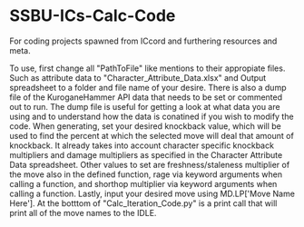 # SSBU-ICs-Calc-Code
For coding projects spawned from ICcord and furthering resources and meta.

To use, first change all "PathToFile" like mentions to their appropiate files. Such as attribute data to "Character_Attribute_Data.xlsx" and Output spreadsheet to a folder and file name of your desire. There is also a dump file of the KuroganeHammer API data that needs to be set or commented out to run. The dump file is useful for getting a look at what data you are using and to understand how the data is conatined if you wish to modify the code. 
When generating, set your desired knockback value, which will be used to find the percent at which the selected move will deal that amount of knockback. It already takes into account character specific knockback multipliers and damage multipliers as specified in the Character Attribute Data spreadsheet. Other values to set are freshness/staleness multiplier of the move also in the defined function, rage via keyword arguments when calling a function, and shorthop multiplier via keyword arguments when calling a function.
Lastly, input your desired move using MD.LP['Move Name Here']. At the botttom of "Calc_Iteration_Code.py" is a print call that will print all of the move names to the IDLE.
